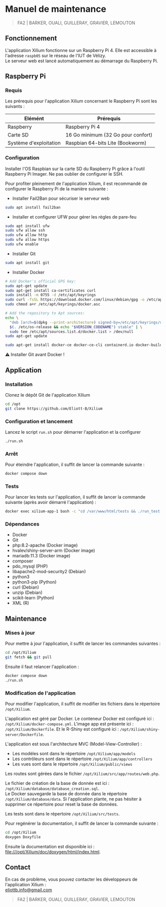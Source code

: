 # Manuel de maintenance

> FA2 | BARKER, OUALI, GUILLERAY, GRAVIER, LEMOUTON  

## Fonctionnement

L'application Xilium fonctionne sur un Raspberry Pi 4. Elle est accessible à l'adresse `raspb05` sur le réseau de l'IUT de Vélizy.  
Le serveur web est lancé automatiquement au démarrage du Raspberry Pi.  

## Raspberry Pi

### Requis

Les prérequis pour l'application Xilium concernant le Raspberry Pi sont les suivants :

| Elémént                | Prérequis                          |
| ---------------------- | ---------------------------------- |
| Raspberry              | Raspberry Pi 4                     |
| Carte SD               | 16 Go minimum (32 Go pour confort) |
| Système d'exploitation | Raspbian 64-bits Lite (Bookworm)   |

### Configuration

Installer l'OS Raspbian sur la carte SD du Raspberry Pi grâce à l'outil Raspberry Pi Imager.
Ne pas oublier de configurer le SSH.

Pour profiter pleinement de l'application Xilium, il est recommandé de configurer le Raspberry Pi de la manière suivante :

- Installer Fail2Ban pour sécuriser le serveur web

```bash
sudo apt install fail2ban
```

- Installer et configurer UFW pour gérer les règles de pare-feu

```bash
sudo apt install ufw
sudo ufw allow ssh
sudo ufw allow http
sudo ufw allow https
sudo ufw enable
```

- Installer Git

```bash
sudo apt install git
```

- Installer Docker

```bash
# Add Docker's official GPG key:
sudo apt-get update
sudo apt-get install ca-certificates curl
sudo install -m 0755 -d /etc/apt/keyrings
sudo curl -fsSL https://download.docker.com/linux/debian/gpg -o /etc/apt/keyrings/docker.asc
sudo chmod a+r /etc/apt/keyrings/docker.asc

# Add the repository to Apt sources:
echo \
  "deb [arch=$(dpkg --print-architecture) signed-by=/etc/apt/keyrings/docker.asc] https://download.docker.com/linux/debian \
  $(. /etc/os-release && echo "$VERSION_CODENAME") stable" | \
  sudo tee /etc/apt/sources.list.d/docker.list > /dev/null
sudo apt-get update
```

```bash
sudo apt-get install docker-ce docker-ce-cli containerd.io docker-buildx-plugin docker-compose-plugin
```

:warning: Installer Git avant Docker !

## Application

### Installation

Clonez le dépôt Git de l'application Xilium

```bash
cd /opt
git clone https://github.com/Eliott-B/Xilium
```

### Configuration et lancement

Lancez le script `run.sh` pour démarrer l'application et la configurer

```bash
./run.sh
```

### Arrêt

Pour éteindre l'application, il suffit de lancer la commande suivante :

```bash
docker compose down
```

### Tests

Pour lancer les tests sur l'application, il suffit de lancer la commande suivante (après avoir démarré l'application) :

```bash
docker exec xilium-app-1 bash -c "cd /var/www/html/tests && ./run_test.sh
```

### Dépendances

- Docker
- Git
- php:8.2-apache (Docker image)
- hvalev/shiny-server-arm (Docker image)
- mariadb:11.3 (Docker image)
- composer
- pdo_mysql (PHP)
- libapache2-mod-security2 (Debian)
- python3
- python3-pip (Python)
- curl (Debian)
- unzip (Debian)
- scikit-learn (Python)
- XML (R)

## Maintenance

### Mises à jour

Pour mettre à jour l'application, il suffit de lancer les commandes suivantes :

```bash
cd /opt/Xilium
git fetch && git pull
```

Ensuite il faut relancer l'application :

```bash
docker compose down
./run.sh
```

### Modification de l'application

Pour modifier l'application, il suffit de modifier les fichiers dans le répertoire `/opt/Xilium`.

L'application est géré par Docker. Le conteneur Docker est configuré ici : `/opt/Xilium/docker-compose.yml`. L'image app est présente ici : `/opt/Xilium/Dockerfile`. Et le R-Shiny est configuré ici : `/opt/Xilium/shiny-server/Dockerfile`.

L'application est sous l'architecture MVC (Model-View-Controller) :

- Les modèles sont dans le répertoire `/opt/Xilium/app/models`
- Les contrôleurs sont dans le répertoire `/opt/Xilium/app/controllers`
- Les vues sont dans le répertoire `/opt/Xilium/public/views`

Les routes sont gérées dans le fichier `/opt/Xilium/src/app/routes/web.php`.

Le fichier de création de la base de donnée est ici : `/opt/Xilium/database/database_creation.sql`.  
Le Docker sauvegarde la base de donnée dans le répertoire `/opt/Xilium/database/data`. Si l'application plante, ne pas hésiter à supprimer ce répertoire pour reset la base de données.

Les tests sont dans le répertoire `/opt/Xilium/src/tests`.

Pour regénérer la documentation, il suffit de lancer la commande suivante :

```bash
cd /opt/Xilium
doxygen Doxyfile
```

Ensuite la documentation est disponible ici : [file:///opt/Xilium/doc/doxygen/html/index.html](file:///opt/Xilium/doc/doxygen/html/index.html).

## Contact

En cas de problème, vous pouvez contacter les développeurs de l'application Xilium :  
[eliottb.info@gmail.com](mailto:eliottb.info@gmail.com)

> FA2 | BARKER, OUALI, GUILLERAY, GRAVIER, LEMOUTON
